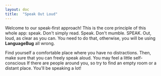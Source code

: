 ```yaml
---
layout: doc
title:  "Speak Out Loud"
---
```

Welcome to our speak-first approach! This is the core principle of this whole app: speak. Don't simply read. Speak. Don't mumble. SPEAK. Out, loud, as clear as you can. You need to do that, otherwise, you will be using **LanguageBug** all wrong.

Find yourself a comfortable place where you have no distractions. Then, make sure that you can freely speak aloud. You may feel a little self-conscious If there are people around you, so try to find an empty room or a distant place. You'll be speaking a lot!